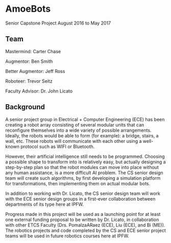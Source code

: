 # AmoeBots
Senior Capstone Project August 2016 to May 2017

## Team
Mastermind:        Carter Chase

Augmentor:         Ben Smith

Better Augmentor:  Jeff Ross

Roboteer:          Trevor Seitz 

Faculty Advisor:   Dr. John Licato

## Background
A senior project group in Electrical + Computer Engineering (ECE) has been 
creating a robot array consisting of several modular units that can reconfigure 
themselves into a wide variety of possible arrangements. Ideally, the robots 
would be able to form (for example): a bridge, stairs, a wall, etc. These robots 
will communicate with each other using a well-known protocol such as WIFI or 
Bluetooth. 

However, their artificial intelligence still needs to be programmed. Choosing 
a possible shape to transform into is relatively easy, but actually designing a 
step-by-step plan so that the robot modules can move into place without any human 
assistance, is a more difficult AI problem. The CS senior design team will create 
such algorithms, by first developing a simulation platform for transformations, 
then implementing them on actual modular bots. 

In addition to working with Dr. Licato, the CS senior design team will work with 
the ECE senior design groups in a first-ever collaboration between departments of 
its type here at IPFW.

Progress made in this project will be used as a launching point for at least one
external funding proposal to be written by Dr. Licato, in collaboration with
other ETCS Faculty (Drs. PomalzaARaez (ECE), Liu (ECE), and Bi (ME)). The
robotics projects and code completed by the CS and ECE senior project teams
will be used in future robotics courses here at IPFW.
